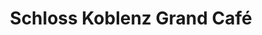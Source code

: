 ---
title: "Schloss Koblenz Grand Café"
url: /koblenz/schloss-koblenz-grand-cafe/
shop: Süßwaren
---